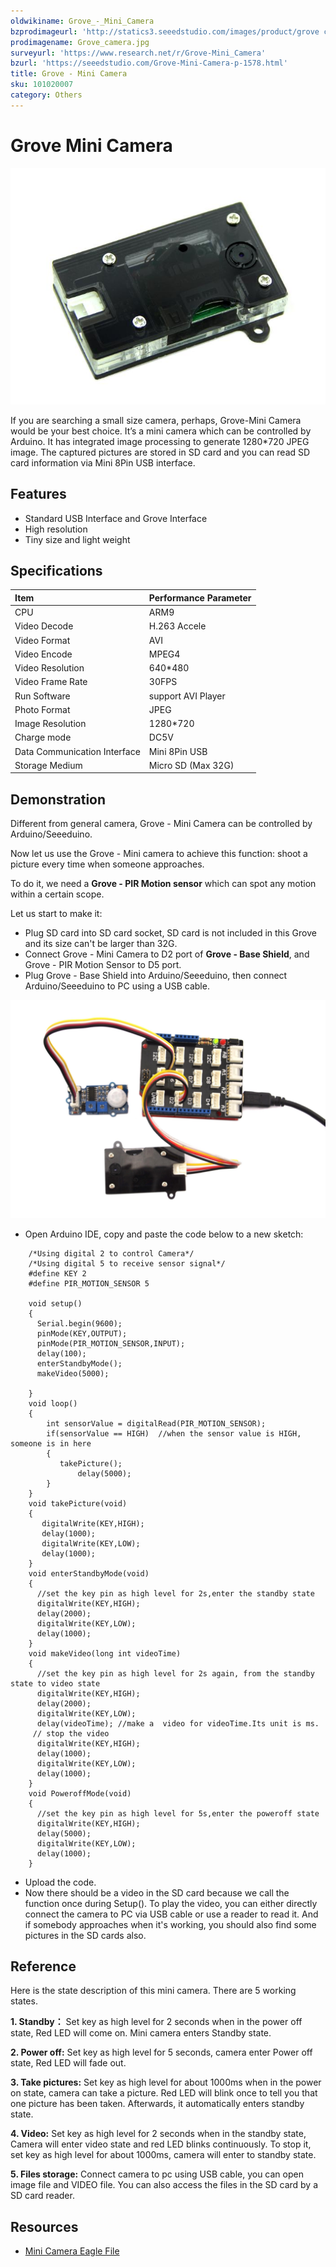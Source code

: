 ```yaml
---
oldwikiname: Grove_-_Mini_Camera
bzprodimageurl: 'http://statics3.seeedstudio.com/images/product/grove camera.jpg'
prodimagename: Grove_camera.jpg
surveyurl: 'https://www.research.net/r/Grove-Mini_Camera'
bzurl: 'https://seeedstudio.com/Grove-Mini-Camera-p-1578.html'
title: Grove - Mini Camera
sku: 101020007
category: Others
---
```


# Grove Mini Camera

![](https://raw.githubusercontent.com/SeeedDocument/Grove-Mini_Camera/master/img/Grove_camera.jpg)

If you are searching a small size camera, perhaps, Grove-Mini Camera would be your best choice. It’s a mini camera which can be controlled by Arduino. It has integrated image processing to generate 1280\*720 JPEG image. The captured pictures are stored in SD card and you can read SD card information via Mini 8Pin USB interface.

## Features

* Standard USB Interface and Grove Interface
* High resolution
* Tiny size and light weight

## Specifications

| Item | Performance Parameter |
| :--- | :--- |
| CPU | ARM9 |
| Video Decode | H.263 Accele |
| Video Format | AVI |
| Video Encode | MPEG4 |
| Video Resolution | 640\*480 |
| Video Frame Rate | 30FPS |
| Run Software | support AVI Player |
| Photo Format | JPEG |
| Image Resolution | 1280\*720 |
| Charge mode | DC5V |
| Data Communication Interface | Mini 8Pin USB |
| Storage Medium | Micro SD \(Max 32G\) |

## Demonstration

Different from general camera, Grove - Mini Camera can be controlled by Arduino/Seeeduino.

Now let us use the Grove - Mini camera to achieve this function: shoot a picture every time when someone approaches.

To do it, we need a **Grove - PIR Motion sensor** which can spot any motion within a certain scope.

Let us start to make it:

* Plug SD card into SD card socket, SD card is not included in this Grove and its size can't be larger than 32G.
* Connect Grove - Mini Camera to D2 port of **Grove - Base Shield**, and Grove - PIR Motion Sensor to D5 port.
* Plug Grove - Base Shield into Arduino/Seeeduino, then connect Arduino/Seeeduino to PC using a USB cable.

![](https://raw.githubusercontent.com/SeeedDocument/Grove-Mini_Camera/master/img/Connecting_Picture.JPG)

* Open Arduino IDE, copy and paste the code below to a new sketch:

```text
    /*Using digital 2 to control Camera*/
    /*Using digital 5 to receive sensor signal*/
    #define KEY 2
    #define PIR_MOTION_SENSOR 5  

    void setup()
    { 
      Serial.begin(9600);
      pinMode(KEY,OUTPUT);
      pinMode(PIR_MOTION_SENSOR,INPUT);
      delay(100);
      enterStandbyMode();
      makeVideo(5000);

    }
    void loop()
    {
        int sensorValue = digitalRead(PIR_MOTION_SENSOR);
        if(sensorValue == HIGH)  //when the sensor value is HIGH, someone is in here
        {
           takePicture();
               delay(5000);      
        }
    }
    void takePicture(void)
    {
       digitalWrite(KEY,HIGH);
       delay(1000);
       digitalWrite(KEY,LOW);
       delay(1000);
    }
    void enterStandbyMode(void)
    {
      //set the key pin as high level for 2s,enter the standby state  
      digitalWrite(KEY,HIGH);
      delay(2000);
      digitalWrite(KEY,LOW);
      delay(1000); 
    }
    void makeVideo(long int videoTime)
    {
      //set the key pin as high level for 2s again, from the standby state to video state
      digitalWrite(KEY,HIGH);
      delay(2000);
      digitalWrite(KEY,LOW);
      delay(videoTime); //make a  video for videoTime.Its unit is ms.  
     // stop the video
      digitalWrite(KEY,HIGH);
      delay(1000);
      digitalWrite(KEY,LOW);
      delay(1000);
    }
    void PoweroffMode(void)
    {
      //set the key pin as high level for 5s,enter the poweroff state  
      digitalWrite(KEY,HIGH);
      delay(5000);
      digitalWrite(KEY,LOW);
      delay(1000); 
    }
```

* Upload the code.
* Now there should be a video in the SD card because we call the function once during Setup\(\). To play the video, you can either directly connect the camera to PC via USB cable or use a reader to read it. And if somebody approaches when it's working, you should also find some pictures in the SD cards also.

## Reference

Here is the state description of this mini camera. There are 5 working states.

**1. Standby：** Set key as high level for 2 seconds when in the power off state, Red LED will come on. Mini camera enters Standby state.

**2. Power off:** Set key as high level for 5 seconds, camera enter Power off state, Red LED will fade out.

**3. Take pictures:** Set key as high level for about 1000ms when in the power on state, camera can take a picture. Red LED will blink once to tell you that one picture has been taken. Afterwards, it automatically enters standby state.

**4. Video:** Set key as high level for 2 seconds when in the standby state, Camera will enter video state and red LED blinks continuously. To stop it, set key as high level for about 1000ms, camera will enter to standby state.

**5. Files storage:** Connect camera to pc using USB cable, you can open image file and VIDEO file. You can also access the files in the SD card by a SD card reader.

## Resources

* [Mini Camera Eagle File](https://raw.githubusercontent.com/SeeedDocument/Grove-Mini_Camera/master/res/Mini_Camera_Eagle_File.zip)

